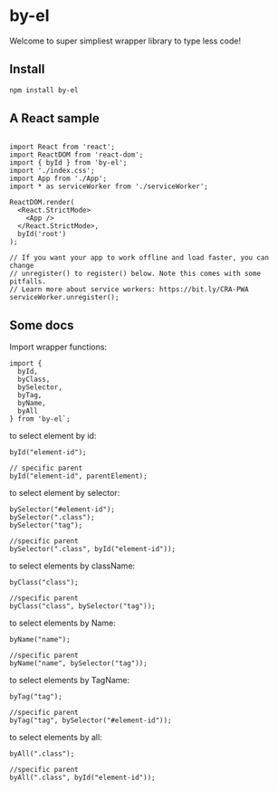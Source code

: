 # by-el

Welcome to super simpliest wrapper library to type less code!

## Install

```bash
npm install by-el
```

## A React sample

```react

import React from 'react';
import ReactDOM from 'react-dom';
import { byId } from 'by-el';
import './index.css';
import App from './App';
import * as serviceWorker from './serviceWorker';

ReactDOM.render(
  <React.StrictMode>
    <App />
  </React.StrictMode>,
  byId('root')
);

// If you want your app to work offline and load faster, you can change
// unregister() to register() below. Note this comes with some pitfalls.
// Learn more about service workers: https://bit.ly/CRA-PWA
serviceWorker.unregister();

```

## Some docs

Import wrapper functions:

```node
import {
  byId,
  byClass,
  bySelector,
  byTag,
  byName,
  byAll
} from 'by-el`;
```

to select element by id:

```node
byId("element-id");

// specific parent
byId("element-id", parentElement);
```

to select element by selector:

```node
bySelector("#element-id");
bySelector(".class");
bySelector("tag");

//specific parent
bySelector(".class", byId("element-id"));

```

to select elements by className:

```node
byClass("class");

//specific parent
byClass("class", bySelector("tag"));
```

to select elements by Name:

```node
byName("name");

//specific parent
byName("name", bySelector("tag"));
```

to select elements by TagName:

```node
byTag("tag");

//specific parent
byTag("tag", bySelector("#element-id"));
```

to select elements by all:

```node
byAll(".class");

//specific parent
byAll(".class", byId("element-id"));
```
